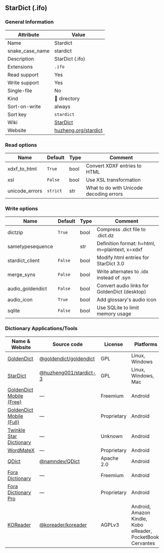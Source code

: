 ## StarDict (.ifo)

### General Information

| Attribute       | Value                                                |
| --------------- | ---------------------------------------------------- |
| Name            | Stardict                                             |
| snake_case_name | stardict                                             |
| Description     | StarDict (.ifo)                                      |
| Extensions      | `.ifo`                                               |
| Read support    | Yes                                                  |
| Write support   | Yes                                                  |
| Single-file     | No                                                   |
| Kind            | 📁 directory                                          |
| Sort-on-write   | always                                               |
| Sort key        | `stardict`                                           |
| Wiki            | [StarDict](https://en.wikipedia.org/wiki/StarDict)   |
| Website         | [huzheng.org/stardict](http://huzheng.org/stardict/) |

### Read options

| Name           | Default  | Type | Comment                                 |
| -------------- | -------- | ---- | --------------------------------------- |
| xdxf_to_html   | `True`   | bool | Convert XDXF entries to HTML            |
| xsl            | `False`  | bool | Use XSL transformation                  |
| unicode_errors | `strict` | str  | What to do with Unicode decoding errors |

### Write options

| Name             | Default | Type | Comment                                        |
| ---------------- | ------- | ---- | ---------------------------------------------- |
| dictzip          | `True`  | bool | Compress .dict file to .dict.dz                |
| sametypesequence |         | str  | Definition format: h=html, m=plaintext, x=xdxf |
| stardict_client  | `False` | bool | Modify html entries for StarDict 3.0           |
| merge_syns       | `False` | bool | Write alternates to .idx instead of .syn       |
| audio_goldendict | `False` | bool | Convert audio links for GoldenDict (desktop)   |
| audio_icon       | `True`  | bool | Add glossary's audio icon                      |
| sqlite           | `False` | bool | Use SQLite to limit memory usage               |



### Dictionary Applications/Tools

| Name & Website                                                                            | Source code                                                        | License     | Platforms                                                   |
| ----------------------------------------------------------------------------------------- | ------------------------------------------------------------------ | ----------- | ----------------------------------------------------------- |
| [GoldenDict](http://goldendict.org/)                                                      | [@goldendict/goldendict](https://github.com/goldendict/goldendict) | GPL         | Linux, Windows                                              |
| [StarDict](http://huzheng.org/stardict/)                                                  | [@huzheng001/stardict-3](https://github.com/huzheng001/stardict-3) | GPL         | Linux, Windows, Mac                                         |
| [GoldenDict Mobile (Free)](http://goldendict.mobi/)                                       | ―                                                                  | Freemium    | Android                                                     |
| [GoldenDict Mobile (Full)](http://goldendict.mobi/)                                       | ―                                                                  | Proprietary | Android                                                     |
| [Twinkle Star Dictionary](https://play.google.com/store/apps/details?id=com.qtier.dict)   | ―                                                                  | Unknown     | Android                                                     |
| [WordMateX](https://apkcombo.com/wordmatex/org.d1scw0rld.wordmatex/)                      | ―                                                                  | Proprietary | Android                                                     |
| [QDict](https://play.google.com/store/apps/details?id=com.annie.dictionary)               | [@namndev/QDict](https://github.com/namndev/QDict)                 | Apache 2.0  | Android                                                     |
| [Fora Dictionary](https://play.google.com/store/apps/details?id=com.ngc.fora)             | ―                                                                  | Freemium    | Android                                                     |
| [Fora Dictionary Pro](https://play.google.com/store/apps/details?id=com.ngc.fora.android) | ―                                                                  | Proprietary | Android                                                     |
| [KOReader](http://koreader.rocks/)                                                        | [@koreader/koreader](https://github.com/koreader/koreader)         | AGPLv3      | Android, Amazon Kindle, Kobo eReader, PocketBook, Cervantes |
